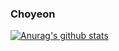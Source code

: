 ### Choyeon
[![Anurag's github stats](https://github-readme-stats.vercel.app/api?username=Choyeon&theme=radical)](https://github.com/anuraghazra/github-readme-stats)

